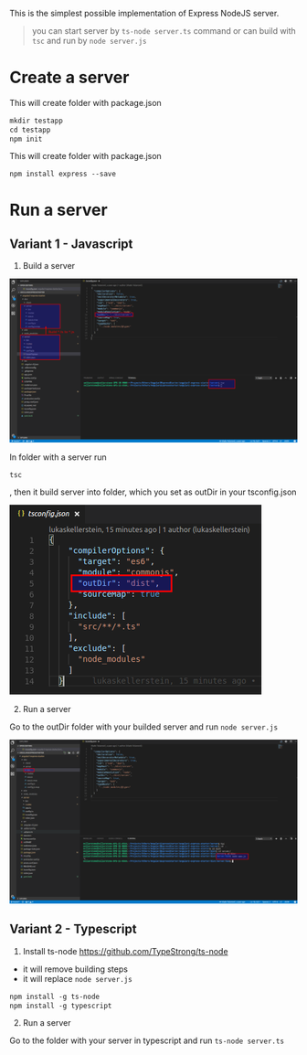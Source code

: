 This is the simplest possible implementation of Express NodeJS server.

> you can start server by `ts-node server.ts` command or can build with `tsc` and run by `node server.js`



# Create a server

This will create folder with package.json

```Shell
mkdir testapp
cd testapp
npm init
```

This will create folder with package.json

```Shell
npm install express --save
```

# Run a server

## Variant 1 - Javascript

1. Build a server

![alt tag](https://raw.githubusercontent.com/lukaskellerstein/NodeJsExpressSamples/master/images/Selection_010.png)

In folder with a server run 

```Shell
tsc
```

, then it build server into folder, which you set as outDir in your tsconfig.json

![alt tag](https://raw.githubusercontent.com/lukaskellerstein/NodeJsExpressSamples/master/images/Selection_013.png)


2. Run a server

Go to the outDir folder with your builded server and run `node server.js`


![alt tag](https://raw.githubusercontent.com/lukaskellerstein/NodeJsExpressSamples/master/images/Selection_011.png)


## Variant 2 - Typescript


1. Install ts-node
https://github.com/TypeStrong/ts-node

- it will remove building steps
- it will replace `node server.js`

```Shell
npm install -g ts-node
npm install -g typescript
``` 

2. Run a server

Go to the folder with your server in typescript and run `ts-node server.ts`

